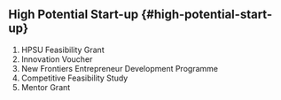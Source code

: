 ## High Potential Start-up {#high-potential-start-up}

1.  HPSU Feasibility Grant
2.  Innovation Voucher
3.  New Frontiers Entrepreneur Development Programme
4.  Competitive Feasibility Study
5.  Mentor Grant
